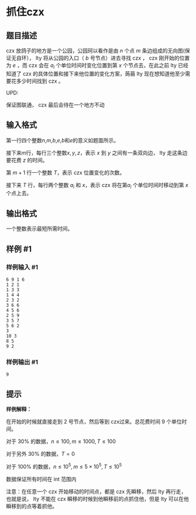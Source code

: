 # 抓住czx

## 题目描述

 czx 放鸽子的地方是一个公园，公园珂以看作是由 $n$ 个点 $m$ 条边组成的无向图(保证无自环）， lty 将从公园的入口（ $b$ 号节点）进去寻找 czx ， czx 刚开始的位置为 $e$ ，而 czx 会在 $a_i$ 个单位时间时变化位置到第 $x$ 个节点去，在此之前 lty 已经知道了 czx 的具体位置和接下来他位置的变化方案，蒟蒻 lty 现在想知道他至少需要花多少时间找到 czx 。

UPD:

保证图联通， czx 最后会待在一个地方不动

## 输入格式

第一行四个整数$n$,$m$,$b$,$e$,$b$和$e$的意义如题面所示。

接下来$m$行，每行三个整数$x,y,z$，表示 $x$ 到 $y$ 之间有一条双向边， lty 走这条边要花费 $z$ 的时间。

第 $m+1$ 行一个整数 $T$，表示 czx 位置变化的次数。

接下来 $T$ 行，每行两个整数 $a_i$ 和 $x$，表示 czx 将在第$a_i$ 个单位时间时移动到第 $x$ 个点上去。

## 输出格式

一个整数表示最短所需时间。

## 样例 #1

### 样例输入 #1
```
6 9 1 6
1 2 1
1 3 3
1 4 4
2 3 2
3 6 6
4 5 6
2 5 9
3 5 7
5 6 2
3
10 3
8 5
9 2
```

### 样例输出 #1

```
9
```

## 提示

**样例解释：**

在开始的时候就直接走到 $2$ 号节点，然后等到 czx过来。总花费时间 $9$ 个单位时间。

对于 30% 的数据，$n\le 100,m\le 1000,T\le 100$

对于另外 30% 的数据，$T=0$

对于 100% 的数据，$n \le 10^5,m \le 5\times10^5,T \le 10^5$

数据保证所有时间在 int 范围内

注意：在任意一个 czx 开始移动的时间点，都是 czx 先瞬移，然后 lty 再行走，也就是说， lty 不能在 czx 瞬移的时候到他瞬移前的点抓住他，但是 lty 可以在他瞬移到的点等着抓他。
